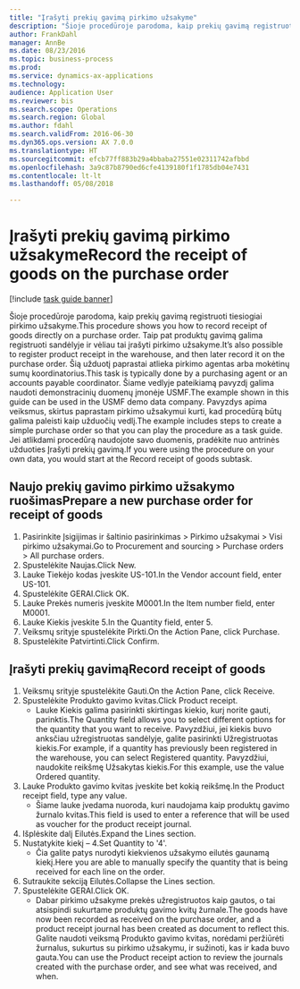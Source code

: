 ```yaml
--- 
title: "Įrašyti prekių gavimą pirkimo užsakyme"
description: "Šioje procedūroje parodoma, kaip prekių gavimą registruoti tiesiogiai pirkimo užsakyme."
author: FrankDahl
manager: AnnBe
ms.date: 08/23/2016
ms.topic: business-process
ms.prod: 
ms.service: dynamics-ax-applications
ms.technology: 
audience: Application User
ms.reviewer: bis
ms.search.scope: Operations
ms.search.region: Global
ms.author: fdahl
ms.search.validFrom: 2016-06-30
ms.dyn365.ops.version: AX 7.0.0
ms.translationtype: HT
ms.sourcegitcommit: efcb77ff883b29a4bbaba27551e02311742afbbd
ms.openlocfilehash: 3a9c87b8790ed6cfe4139180f1f1785db04e7431
ms.contentlocale: lt-lt
ms.lasthandoff: 05/08/2018

---
```

# <a name="record-the-receipt-of-goods-on-the-purchase-order"></a><span data-ttu-id="b482f-103">Įrašyti prekių gavimą pirkimo užsakyme</span><span class="sxs-lookup"><span data-stu-id="b482f-103">Record the receipt of goods on the purchase order</span></span>

[!include [task guide banner](../../includes/task-guide-banner.md)]

<span data-ttu-id="b482f-104">Šioje procedūroje parodoma, kaip prekių gavimą registruoti tiesiogiai pirkimo užsakyme.</span><span class="sxs-lookup"><span data-stu-id="b482f-104">This procedure shows you how to record receipt of goods directly on a purchase order.</span></span> <span data-ttu-id="b482f-105">Taip pat produktų gavimą galima registruoti sandėlyje ir vėliau tai įrašyti pirkimo užsakyme.</span><span class="sxs-lookup"><span data-stu-id="b482f-105">It’s also possible to register product receipt in the warehouse, and then later record it on the purchase order.</span></span> <span data-ttu-id="b482f-106">Šią užduotį paprastai atlieka pirkimo agentas arba mokėtinų sumų koordinatorius.</span><span class="sxs-lookup"><span data-stu-id="b482f-106">This task is typically done by a purchasing agent or an accounts payable coordinator.</span></span> <span data-ttu-id="b482f-107">Šiame vedlyje pateikiamą pavyzdį galima naudoti demonstracinių duomenų įmonėje USMF.</span><span class="sxs-lookup"><span data-stu-id="b482f-107">The example shown in this guide can be used in the USMF demo data company.</span></span> <span data-ttu-id="b482f-108">Pavyzdys apima veiksmus, skirtus paprastam pirkimo užsakymui kurti, kad procedūrą būtų galima paleisti kaip užduočių vedlį.</span><span class="sxs-lookup"><span data-stu-id="b482f-108">The example includes steps to create a simple purchase order so that you can play the procedure as a task guide.</span></span> <span data-ttu-id="b482f-109">Jei atlikdami procedūrą naudojote savo duomenis, pradėkite nuo antrinės užduoties Įrašyti prekių gavimą.</span><span class="sxs-lookup"><span data-stu-id="b482f-109">If you were using the procedure on your own data, you would start at the Record receipt of goods subtask.</span></span>


## <a name="prepare-a-new-purchase-order-for-receipt-of-goods"></a><span data-ttu-id="b482f-110">Naujo prekių gavimo pirkimo užsakymo ruošimas</span><span class="sxs-lookup"><span data-stu-id="b482f-110">Prepare a new purchase order for receipt of goods</span></span>
1. <span data-ttu-id="b482f-111">Pasirinkite Įsigijimas ir šaltinio pasirinkimas > Pirkimo užsakymai > Visi pirkimo užsakymai.</span><span class="sxs-lookup"><span data-stu-id="b482f-111">Go to Procurement and sourcing > Purchase orders > All purchase orders.</span></span>
2. <span data-ttu-id="b482f-112">Spustelėkite Naujas.</span><span class="sxs-lookup"><span data-stu-id="b482f-112">Click New.</span></span>
3. <span data-ttu-id="b482f-113">Lauke Tiekėjo kodas įveskite US-101.</span><span class="sxs-lookup"><span data-stu-id="b482f-113">In the Vendor account field, enter US-101.</span></span>
4. <span data-ttu-id="b482f-114">Spustelėkite GERAI.</span><span class="sxs-lookup"><span data-stu-id="b482f-114">Click OK.</span></span>
5. <span data-ttu-id="b482f-115">Lauke Prekės numeris įveskite M0001.</span><span class="sxs-lookup"><span data-stu-id="b482f-115">In the Item number field, enter M0001.</span></span>
6. <span data-ttu-id="b482f-116">Lauke Kiekis įveskite 5.</span><span class="sxs-lookup"><span data-stu-id="b482f-116">In the Quantity field, enter 5.</span></span>
7. <span data-ttu-id="b482f-117">Veiksmų srityje spustelėkite Pirkti.</span><span class="sxs-lookup"><span data-stu-id="b482f-117">On the Action Pane, click Purchase.</span></span>
8. <span data-ttu-id="b482f-118">Spustelėkite Patvirtinti.</span><span class="sxs-lookup"><span data-stu-id="b482f-118">Click Confirm.</span></span>

## <a name="record-receipt-of-goods"></a><span data-ttu-id="b482f-119">Įrašyti prekių gavimą</span><span class="sxs-lookup"><span data-stu-id="b482f-119">Record receipt of goods</span></span>
1. <span data-ttu-id="b482f-120">Veiksmų srityje spustelėkite Gauti.</span><span class="sxs-lookup"><span data-stu-id="b482f-120">On the Action Pane, click Receive.</span></span>
2. <span data-ttu-id="b482f-121">Spustelėkite Produkto gavimo kvitas.</span><span class="sxs-lookup"><span data-stu-id="b482f-121">Click Product receipt.</span></span>
    * <span data-ttu-id="b482f-122">Lauke Kiekis galima pasirinkti skirtingas kiekio, kurį norite gauti, parinktis.</span><span class="sxs-lookup"><span data-stu-id="b482f-122">The Quantity field allows you to select different options for the quantity that you want to receive.</span></span> <span data-ttu-id="b482f-123">Pavyzdžiui, jei kiekis buvo anksčiau užregistruotas sandėlyje, galite pasirinkti Užregistruotas kiekis.</span><span class="sxs-lookup"><span data-stu-id="b482f-123">For example, if a quantity has previously been registered in the warehouse, you can select Registered quantity.</span></span>  <span data-ttu-id="b482f-124">Pavyzdžiui, naudokite reikšmę Užsakytas kiekis.</span><span class="sxs-lookup"><span data-stu-id="b482f-124">For this example, use the value Ordered quantity.</span></span>   
3. <span data-ttu-id="b482f-125">Lauke Produkto gavimo kvitas įveskite bet kokią reikšmę.</span><span class="sxs-lookup"><span data-stu-id="b482f-125">In the Product receipt field, type any value.</span></span>
    * <span data-ttu-id="b482f-126">Šiame lauke įvedama nuoroda, kuri naudojama kaip produktų gavimo žurnalo kvitas.</span><span class="sxs-lookup"><span data-stu-id="b482f-126">This field is used to enter a reference that will be used as voucher for the product receipt journal.</span></span>  
4. <span data-ttu-id="b482f-127">Išplėskite dalį Eilutės.</span><span class="sxs-lookup"><span data-stu-id="b482f-127">Expand the Lines section.</span></span>
5. <span data-ttu-id="b482f-128">Nustatykite kiekį – 4.</span><span class="sxs-lookup"><span data-stu-id="b482f-128">Set Quantity to '4'.</span></span>
    * <span data-ttu-id="b482f-129">Čia galite patys nurodyti kiekvienos užsakymo eilutės gaunamą kiekį.</span><span class="sxs-lookup"><span data-stu-id="b482f-129">Here you are able to manually specify the quantity that is being received for each line on the order.</span></span>  
6. <span data-ttu-id="b482f-130">Sutraukite sekciją Eilutės.</span><span class="sxs-lookup"><span data-stu-id="b482f-130">Collapse the Lines section.</span></span>
7. <span data-ttu-id="b482f-131">Spustelėkite GERAI.</span><span class="sxs-lookup"><span data-stu-id="b482f-131">Click OK.</span></span>
    * <span data-ttu-id="b482f-132">Dabar pirkimo užsakyme prekės užregistruotos kaip gautos, o tai atsispindi sukurtame produktų gavimo kvitų žurnale.</span><span class="sxs-lookup"><span data-stu-id="b482f-132">The goods have now been recorded as received on the purchase order, and a product receipt journal has been created as document to reflect this.</span></span> <span data-ttu-id="b482f-133">Galite naudoti veiksmą Produkto gavimo kvitas, norėdami peržiūrėti žurnalus, sukurtus su pirkimo užsakymu, ir sužinoti, kas ir kada buvo gauta.</span><span class="sxs-lookup"><span data-stu-id="b482f-133">You can use the Product receipt action to review the journals created with the purchase order, and see what was received, and when.</span></span>  



